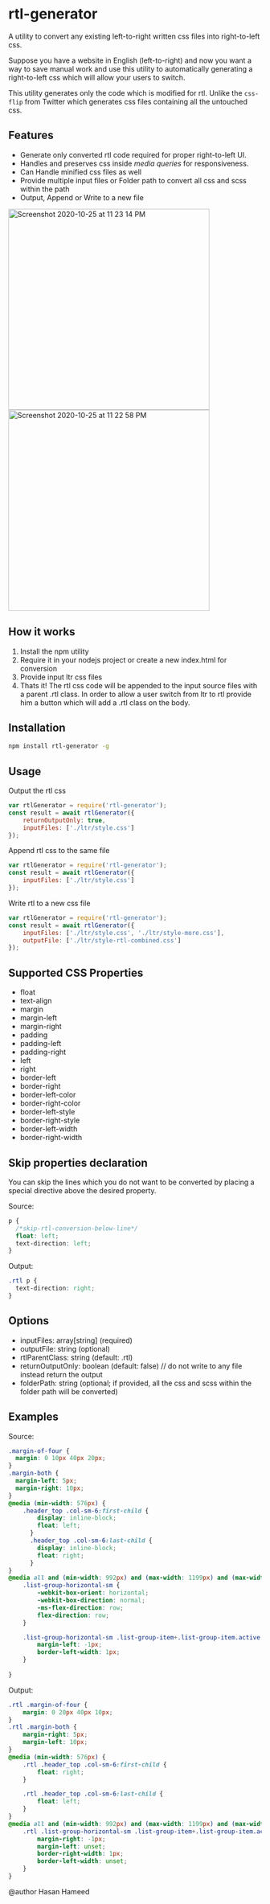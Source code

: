 # rtl-generator
A utility to convert any existing left-to-right written css files into right-to-left css.

Suppose you have a website in English (left-to-right) and now you want a way to save manual work and use this utility to automatically generating a right-to-left css which will allow your users to switch. 

This utility generates only the code which is modified for rtl. Unlike the `css-flip` from Twitter which generates css files containing all the untouched css.

## Features

- Generate only converted rtl code required for proper right-to-left UI.
- Handles and preserves css inside _media queries_ for responsiveness.
- Can Handle minified css files as well
- Provide multiple input files or Folder path to convert all css and scss within the path
- Output, Append or Write to a new file

<img width="400" alt="Screenshot 2020-10-25 at 11 23 14 PM" src="https://user-images.githubusercontent.com/3350923/97117213-76a4ab80-16bf-11eb-90cf-2d0e8a47e483.png"><img width="400" alt="Screenshot 2020-10-25 at 11 22 58 PM" src="https://user-images.githubusercontent.com/3350923/97117220-7c9a8c80-16bf-11eb-8cdd-8d8fc8442544.png">

## How it works

1. Install the npm utility
2. Require it in your nodejs project or create a new index.html for conversion
3. Provide input ltr css files 
4. Thats it! The rtl css code will be appended to the input source files with a parent .rtl class. In order to allow a user switch from ltr to rtl provide him a button which will add a .rtl class on the body.

## Installation

```sh
npm install rtl-generator -g
```

## Usage

Output the rtl css

```js
var rtlGenerator = require('rtl-generator');
const result = await rtlGenerator({
    returnOutputOnly: true,
    inputFiles: ['./ltr/style.css']
});
```

Append rtl css to the same file

```js
var rtlGenerator = require('rtl-generator');
const result = await rtlGenerator({
    inputFiles: ['./ltr/style.css']
});
```

Write rtl to a new css file

```js
var rtlGenerator = require('rtl-generator');
const result = await rtlGenerator({
    inputFiles: ['./ltr/style.css', './ltr/style-more.css'],
    outputFile: ['./ltr/style-rtl-combined.css']
});
```

## Supported CSS Properties
- float
- text-align
- margin
- margin-left
- margin-right
- padding
- padding-left
- padding-right
- left
- right
- border-left
- border-right
- border-left-color
- border-right-color
- border-left-style
- border-right-style
- border-left-width
- border-right-width

## Skip properties declaration

You can skip the lines which you do not want to be converted by placing a special directive above the desired property.

Source:

```css
p {
  /*skip-rtl-conversion-below-line*/ 
  float: left;
  text-direction: left;
}
```

Output:

```css
.rtl p {
  text-direction: right;
}
```

## Options

 * inputFiles: array[string] (required)
 * outputFile: string (optional)
 * rtlParentClass: string (default: .rtl)
 * returnOutputOnly: boolean (default: false) // do not write to any file instead return the output
 * folderPath: string (optional; if provided, all the css and scss within the folder path will be converted) 


## Examples

Source:
```css
.margin-of-four {
  margin: 0 10px 40px 20px;
}
.margin-both {
  margin-left: 5px;
  margin-right: 10px;
}  
@media (min-width: 576px) {
    .header_top .col-sm-6:first-child {
        display: inline-block;
        float: left;
      }
      .header_top .col-sm-6:last-child {
        display: inline-block;
        float: right;
      }
}
@media all and (min-width: 992px) and (max-width: 1199px) and (max-width: 480px) {
    .list-group-horizontal-sm {
        -webkit-box-orient: horizontal;
        -webkit-box-direction: normal;
        -ms-flex-direction: row;
        flex-direction: row;
    }

    .list-group-horizontal-sm .list-group-item+.list-group-item.active {
        margin-left: -1px;
        border-left-width: 1px;
    }
    
}
```

Output:
```css
.rtl .margin-of-four {
    margin: 0 20px 40px 10px;
}
.rtl .margin-both {
    margin-right: 5px;
    margin-left: 10px;
}
@media (min-width: 576px) {
    .rtl .header_top .col-sm-6:first-child {
        float: right;
    }

    .rtl .header_top .col-sm-6:last-child {
        float: left;
    }
}
@media all and (min-width: 992px) and (max-width: 1199px) and (max-width: 480px) {
    .rtl .list-group-horizontal-sm .list-group-item+.list-group-item.active {
        margin-right: -1px;
        margin-left: unset;
        border-right-width: 1px;
        border-left-width: unset;
    }
}
```


@author
Hasan Hameed
